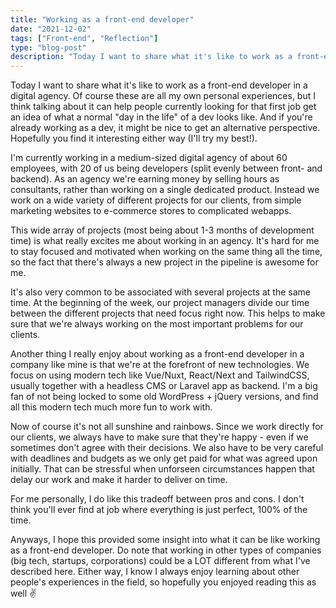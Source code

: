 ```yaml
---
title: "Working as a front-end developer"
date: "2021-12-02"
tags: ["Front-end", "Reflection"]
type: "blog-post"
description: "Today I want to share what it's like to work as a front-end developer in a digital agency. Of course these are all my own personal experiences, but I think talking about it can help people currently looking for that first job get an idea of what a normal 'day in the life' of a dev looks like. "
---
```


Today I want to share what it's like to work as a front-end developer in a digital agency. Of course these are all my own personal experiences, but I think talking about it can help people currently looking for that first job get an idea of what a normal "day in the life" of a dev looks like. And if you're already working as a dev, it might be nice to get an alternative perspective. Hopefully you find it interesting either way (I'll try my best!).

I'm currently working in a medium-sized digital agency of about 60 employees, with 20 of us being developers (split evenly between front- and backend). As an agency we're earning money by selling hours as consultants, rather than working on a single dedicated product. Instead we work on a wide variety of different projects for our clients, from simple marketing websites to e-commerce stores to complicated webapps.

This wide array of projects (most being about 1-3 months of development time) is what really excites me about working in an agency. It's hard for me to stay focused and motivated when working on the same thing all the time, so the fact that there's always a new project in the pipeline is awesome for me.

It's also very common to be associated with several projects at the same time. At the beginning of the week, our project managers divide our time between the different projects that need focus right now. This helps to make sure that we're always working on the most important problems for our clients.

Another thing I really enjoy about working as a front-end developer in a company like mine is that we're at the forefront of new technologies. We focus on using modern tech like Vue/Nuxt, React/Next and TailwindCSS, usually together with a headless CMS or Laravel app as backend. I'm a big fan of not being locked to some old WordPress + jQuery versions, and find all this modern tech much more fun to work with.

Now of course it's not all sunshine and rainbows. Since we work directly for our clients, we always have to make sure that they're happy - even if we sometimes don't agree with their decisions. We also have to be very careful with deadlines and budgets as we only get paid for what was agreed upon initially. That can be stressful when unforseen circumstances happen that delay our work and make it harder to deliver on time.

For me personally, I do like this tradeoff between pros and cons. I don't think you'll ever find at job where everything is just perfect, 100% of the time.

Anyways, I hope this provided some insight into what it can be like working as a front-end developer. Do note that working in other types of companies (big tech, startups, corporations) could be a LOT different from what I've described here. Either way, I know I always enjoy learning about other people's experiences in the field, so hopefully you enjoyed reading this as well ✌

​
